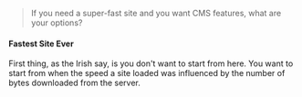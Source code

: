 

> If you need a super-fast site and you want CMS features, what are your options? 

#### Fastest Site Ever

First thing, as the Irish say, is you don't want to start from here. You want to start from when the speed a site loaded was influenced by the number of bytes downloaded from the server. 